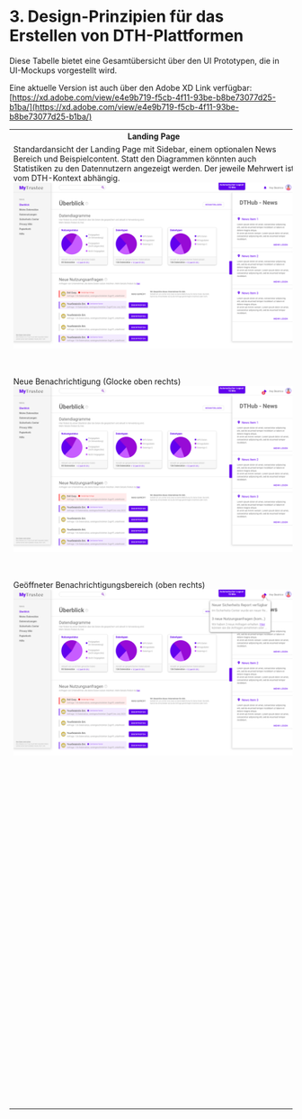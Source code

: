 # 3. Design-Prinzipien für das Erstellen von DTH-Plattformen

Diese Tabelle bietet eine Gesamtübersicht über den UI Prototypen, die in UI-Mockups vorgestellt wird.  
  
Eine aktuelle Version ist auch über den Adobe XD Link verfügbar:  [https://xd.adobe.com/view/e4e9b719-f5cb-4f11-93be-b8be73077d25-b1ba/](https://xd.adobe.com/view/e4e9b719-f5cb-4f11-93be-b8be73077d25-b1ba/)  

<style>
	th {
		min-width: 500px;
	}
</style>

<table>
	<tr>
		<th>Landing Page</th>
		<th colspan="4"> Meine Datensätze</th>
		<th colspan="2"> Anfragen von Datennutzern</th>
		<th>Datenfluss</th>
		<th>Weitere Funktionen</th>
	</tr>
	<tr>
		<td>
		Standardansicht der Landing Page mit Sidebar, einem optionalen News Bereich und Beispielcontent. Statt den Diagrammen könnten auch Statistiken zu den Datennutzern angezeigt werden. Der jeweile Mehrwert ist vom DTH-Kontext abhängig.<br>
		<img src="img_1.png" width="500px" />
		</td>
		<td>Standardansicht der Datensätze<br><img src="img_2.png" style="width: 500px;"/></td>
		<td rowspan="2"></td>
		<td>Daten hochladen (Auswahl: Dokumentenscan oder Upload über PC)<br><img src="img_3.png"/></td>
		<td rowspan="2"> Gruppenansicht für Datensätze<br><img src="img_4.png"/> <br><img src="img_5.png"/></td>
		<td rowspan="2"> Übersichtsseite der Datennutzer mit Nutzungsanfragen<br><img src="img_6.png"/></td>
		<td>Überprüfen einer vertrauensvollen Nutzungsanfrage<br><img src="img_7.png"/></td>
		<td>Datenfluss mit einer Datei als Startpunkt<br><img src="img_8.png"/></td>
		<td>Disease Warning System (für Anwendungen im Agrarsektor)<br><img src="img_9.png"/></td>
	</tr>
	<tr>
		<td>Neue Benachrichtigung (Glocke oben rechts)<br><img src="img_10.png"/></td>
		<td>Mouse-Over Funktion zur Erklärung<br><img src="img_11.png"/></td>
		<td>Daten hochladen (Daten auswählen)<br><img src="img_12.png"/></td>
		<td>Überprüfen einer verdächtigen Nutzungsanfrage<br><img src="img_13.png"/> </td>
		<td>Auswahl weiterer Daten im Datenfluss<br><img src="img_14.png"/></td>
		<td>Sicherheits-/Informationscenter <br><img src="img_15.png"/></td>
	</tr>
	<tr>
		<td>Geöffneter Benachrichtigungsbereich (oben rechts)<br><img src="img_16.png"/> </td>
		<td>Aufgeklappter Datensatz mit Interaktionselementen auf der linken Seite<br><img src="img_17.png"/></td>
		<td>Datensatz löschen<br><img src="img_18.png"/></td>
		<td>Daten hochladen (ausgewählte Daten überprüfen)*<br><img src="img_19.png"/><br><i>* an dieser Stelle wäre auch eine automatische Kategorisierung der Dateien denkbar</i></td>
		<td rowspan="4"></td>
		<td colspan="2"> Beenden einer Nutzung (klick auf " stop") <br><img src="img_20.png"/></td>
		<td>Weitere Daten hinzugefügt und pausierte Datennutzer anzeigen<br><img src="img_21.png"/></td>
		<td>Meldung kritischer Hinweise durch den DTH<br><img src="img_22.png"/></td>
	</tr>
	<tr>
		<td rowspan="3"></td>
		<td rowspan="3"></td>
		<td>Datensatz gelöscht<br><img src="img_23.png"/>  </td>
		<td>Daten hochladen (Uploadprozess)<br><img src="img_24.png"/> </td>
		<td rowspan="3"></td>
		<td rowspan="3"></td>
		<td>Datenfluss hervorheben<br><img src="img_25.png"/></td>
		<td rowspan="3"></td>
	</tr>
	<tr>
		<td>Datensatz privat schalten<br><img src="img_26.png"/> </td>
		<td>Daten hochladen (Upload abgeschlossen)<br><img src="img_27.png"/> </td>
		<td rowspan="2"></td>
	</tr>
	<tr>
		<td>Datensatz privat geschaltet (Nur vom Nutzer bzw. Besitzer einsehbar)<br><img src="img_28.png"/></td>
	</tr>
</table>